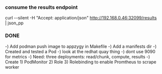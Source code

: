 ### consume the results endpoint
curl --silent -H "Accept: application/json"  http://192.168.0.46:32099/results | json_pp

### DONE
-) Add podman push image to appzygy in Makefile
-) Add a manifests dir
-) Created and tested a Pod
-) look at the redhat quay thing
-) dont use 9090 for metrics
-) Need: three deployments: read/chunk, compute, results
-) Create 1) PodMonitor 2) Role 3) Rolebinding to enable Promtheus to scrape worker
